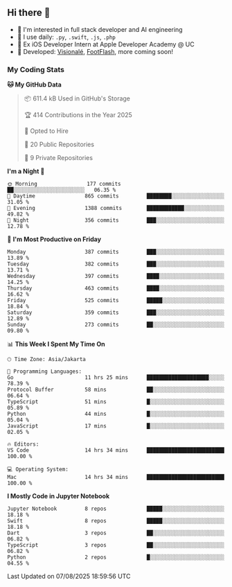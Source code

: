 ## Hi there 👋

- 🤖 I'm interested in full stack developer and AI engineering
- 🌱 I use daily: `.py`, `.swift`, `.js`, `.php`
- 🍎 Ex iOS Developer Intern at Apple Developer Academy @ UC
- 🔨 Developed: [Visionalé](https://apps.apple.com/id/app/visional%C3%A9/id6737191146), [FootFlash](https://apps.apple.com/id/app/footflash/id6550905078), more coming soon!

### My Coding Stats

<!--START_SECTION:waka-->
**🐱 My GitHub Data** 

> 📦 611.4 kB Used in GitHub's Storage 
 > 
> 🏆 414 Contributions in the Year 2025
 > 
> 💼 Opted to Hire
 > 
> 📜 20 Public Repositories 
 > 
> 🔑 9 Private Repositories 
 > 
**I'm a Night 🦉** 

```text
🌞 Morning                177 commits         ██░░░░░░░░░░░░░░░░░░░░░░░   06.35 % 
🌆 Daytime                865 commits         ████████░░░░░░░░░░░░░░░░░   31.05 % 
🌃 Evening                1388 commits        ████████████░░░░░░░░░░░░░   49.82 % 
🌙 Night                  356 commits         ███░░░░░░░░░░░░░░░░░░░░░░   12.78 % 
```
📅 **I'm Most Productive on Friday** 

```text
Monday                   387 commits         ███░░░░░░░░░░░░░░░░░░░░░░   13.89 % 
Tuesday                  382 commits         ███░░░░░░░░░░░░░░░░░░░░░░   13.71 % 
Wednesday                397 commits         ████░░░░░░░░░░░░░░░░░░░░░   14.25 % 
Thursday                 463 commits         ████░░░░░░░░░░░░░░░░░░░░░   16.62 % 
Friday                   525 commits         █████░░░░░░░░░░░░░░░░░░░░   18.84 % 
Saturday                 359 commits         ███░░░░░░░░░░░░░░░░░░░░░░   12.89 % 
Sunday                   273 commits         ██░░░░░░░░░░░░░░░░░░░░░░░   09.80 % 
```


📊 **This Week I Spent My Time On** 

```text
🕑︎ Time Zone: Asia/Jakarta

💬 Programming Languages: 
Go                       11 hrs 25 mins      ████████████████████░░░░░   78.39 % 
Protocol Buffer          58 mins             ██░░░░░░░░░░░░░░░░░░░░░░░   06.64 % 
TypeScript               51 mins             █░░░░░░░░░░░░░░░░░░░░░░░░   05.89 % 
Python                   44 mins             █░░░░░░░░░░░░░░░░░░░░░░░░   05.04 % 
JavaScript               17 mins             █░░░░░░░░░░░░░░░░░░░░░░░░   02.05 % 

🔥 Editors: 
VS Code                  14 hrs 34 mins      █████████████████████████   100.00 % 

💻 Operating System: 
Mac                      14 hrs 34 mins      █████████████████████████   100.00 % 
```

**I Mostly Code in Jupyter Notebook** 

```text
Jupyter Notebook         8 repos             █████░░░░░░░░░░░░░░░░░░░░   18.18 % 
Swift                    8 repos             █████░░░░░░░░░░░░░░░░░░░░   18.18 % 
Dart                     3 repos             ██░░░░░░░░░░░░░░░░░░░░░░░   06.82 % 
TypeScript               3 repos             ██░░░░░░░░░░░░░░░░░░░░░░░   06.82 % 
Python                   2 repos             █░░░░░░░░░░░░░░░░░░░░░░░░   04.55 % 
```




 Last Updated on 07/08/2025 18:59:56 UTC
<!--END_SECTION:waka-->

<!--
**nico-samuelson/nico-samuelson** is a ✨ _special_ ✨ repository because its `README.md` (this file) appears on your GitHub profile.

Here are some ideas to get you started:

- 🔭 I’m currently working on ...
- 🌱 I’m currently learning ...
- 👯 I’m looking to collaborate on ...
- 🤔 I’m looking for help with ...
- 💬 Ask me about ...
- 📫 How to reach me: ...
- 😄 Pronouns: ...
- ⚡ Fun fact: ...
-->
